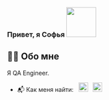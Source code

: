 ### Привет, я Софья <img src= "https://media.tenor.com/0Tr2bkpHI2IAAAAi/hello.gif" width="70">

## :woman_technologist: Обо мне
Я QA Engineer.

- :mailbox_with_mail:	Как меня найти:&nbsp;&nbsp;&nbsp;<a href="https://www.linkedin.com/in/s-tuvykina"><img alt="LinkdeIn" width="22px" src="https://cdn.jsdelivr.net/npm/simple-icons@v3/icons/linkedin.svg" /></a>&nbsp;&nbsp;&nbsp;<a href="https://t.me/sonyaVt"><img alt="Telegram" width="22px" src="https://cdn.jsdelivr.net/npm/simple-icons@v3/icons/telegram.svg" />
<br>


